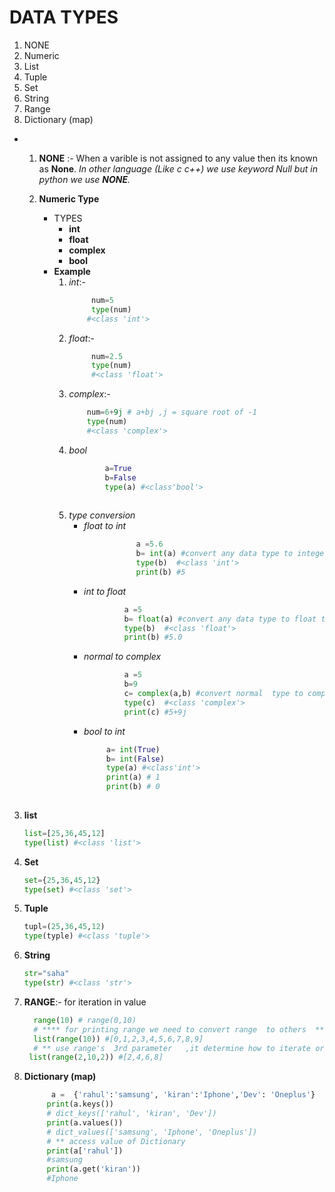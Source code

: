 # DATA TYPES
 1.    NONE
 2.    Numeric
 3.    List
 4.    Tuple
 5.    Set
 6.    String
 7.    Range 
 8.    Dictionary  (map) 


 * 
   1. **NONE** :-   When a varible is not assigned to any value then its known as **None**. *In other   language (Like c c++) we use keyword Null but in python we use **NONE**.*
   
   2. **Numeric Type**
      * TYPES
         * **int**       
         * **float**
         * **complex**
         * **bool**
      * __Example__
          1. *int*:-
               ```python
                    num=5
                    type(num)
                   #<class 'int'>
               ```   
          2. *float*:-
               ```python  
                    num=2.5
                    type(num)
                    #<class 'float'>
              ``` 
           3. *complex*:-
                ```python
                    num=6+9j # a+bj ,j = square root of -1
                    type(num)
                    #<class 'complex'>
                ```         
           4. *bool*
                 ```python
                         a=True
                         b=False
                         type(a) #<class'bool'>             
                              
                 ```       
           5. *type conversion* 
                * *float to int* 
                ```python 
                               a =5.6
                               b= int(a) #convert any data type to integer type  
                               type(b)  #<class 'int'>
                               print(b) #5
                 ```
                 * *int to float*  
                      ```python 
                               a =5
                               b= float(a) #convert any data type to float type  
                               type(b)  #<class 'float'>
                               print(b) #5.0
                     ```                   
                 * *normal to complex*
                      ```python 
                               a =5
                               b=9
                               c= complex(a,b) #convert normal  type to complex type   
                               type(c)  #<class 'complex'>
                               print(c) #5+9j
                      ```
                 *  *bool to int*   
                    ```python
                         a= int(True)
                         b= int(False)
                         type(a) #<class'int'>
                         print(a) # 1
                         print(b) # 0            
                              
                    ```
  3. **list**
        ```python
        list=[25,36,45,12]
        type(list) #<class 'list'>             
        ```
  4. **Set**
        ```python
        set={25,36,45,12}
        type(set) #<class 'set'>             
        ```           
  5. **Tuple**
      ```python
      tupl=(25,36,45,12)
      type(typle) #<class 'tuple'>             
      ``` 
  6. **String**
      ```python
      str="saha"
      type(str) #<class 'str'>             
      ```                   
  7. **RANGE**:- for  iteration in value  
       ```python
         range(10) # range(0,10)
         # **** for printing range we need to convert range  to others  *** #
         list(range(10)) #[0,1,2,3,4,5,6,7,8,9]
         # ** use range's  3rd parameter   ,it determine how to iterate or how many steps to jump for second number *** #
        list(range(2,10,2)) #[2,4,6,8] 
      ```    
  8. **Dictionary  (map)** 
       ```python
             a =  {'rahul':'samsung', 'kiran':'Iphone','Dev': 'Oneplus'}
            print(a.keys())
            # dict_keys(['rahul', 'kiran', 'Dev'])
            print(a.values())  
            # dict_values(['samsung', 'Iphone', 'Oneplus'])
            # ** access value of Dictionary
            print(a['rahul'])  
            #samsung
            print(a.get('kiran'))
            #Iphone
      ```     